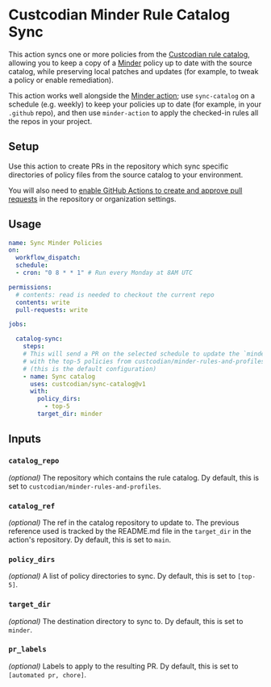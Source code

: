 # Custcodian Minder Rule Catalog Sync

This action syncs one or more policies from the [Custcodian rule catalog](https://github.com/custcodian/minder-rules-and-profiles), allowing you to keep a copy of a [Minder](https://mindersec.dev) policy up to date with the source catalog, while preserving local patches and updates (for example, to tweak a policy or enable remediation).

This action works well alongside the [Minder action](https://github.com/custcodian/minder-action); use `sync-catalog` on a schedule (e.g. weekly) to keep your policies up to date (for example, in your `.github` repo), and then use `minder-action` to apply the checked-in rules all the repos in your project.

## Setup

Use this action to create PRs in the repository which sync specific directories of policy files from the source catalog to your environment.

You will also need to [enable GitHub Actions to create and approve pull requests](https://github.com/orgs/community/discussions/110415) in the repository or organization settings.

## Usage

```yaml
name: Sync Minder Policies
on:
  workflow_dispatch:
  schedule:
  - cron: "0 8 * * 1" # Run every Monday at 8AM UTC

permissions:
  # contents: read is needed to checkout the current repo
  contents: write
  pull-requests: write

jobs:

  catalog-sync:
    steps:
    # This will send a PR on the selected schedule to update the `minder` directory
    # with the top-5 policies from custcodian/minder-rules-and-profiles.
    # (this is the default configuration)
    - name: Sync catalog
      uses: custcodian/sync-catalog@v1
      with:
        policy_dirs:
          - top-5
        target_dir: minder
```

## Inputs

### `catalog_repo`

_(optional)_ The repository which contains the rule catalog. Dy default, this is set to `custcodian/minder-rules-and-profiles`.

### `catalog_ref`

_(optional)_ The ref in the catalog repository to update to. The previous reference used is tracked by the README.md file in the `target_dir` in the action's repository. Dy default, this is set to `main`.

### `policy_dirs`

_(optional)_ A list of policy directories to sync. Dy default, this is set to `[top-5]`.

### `target_dir`

_(optional)_ The destination directory to sync to. Dy default, this is set to `minder`.

### `pr_labels`

_(optional)_ Labels to apply to the resulting PR. Dy default, this is set to `[automated pr, chore]`.
